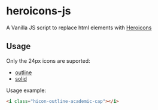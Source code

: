 # heroicons-js
A Vanilla JS script to replace html elements with [Heroicons](https://heroicons.com/)

## Usage

Only the 24px icons are suported:
  - [outline](https://heroicons.com/outline)
  - [solid](https://heroicons.com/solid)

Usage example:
```html
<i class="hicon-outline-academic-cap"></i>
```
